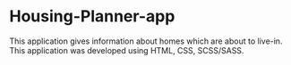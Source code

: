 # Housing-Planner-app
This application gives information about homes which are about to live-in. This application was developed using HTML, CSS, SCSS/SASS.
